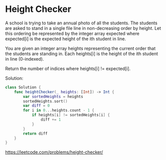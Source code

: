 # Height Checker

A school is trying to take an annual photo of all the students. The students are asked to stand in a single file line in non-decreasing order by height. Let this ordering be represented by the integer array expected where expected[i] is the expected height of the ith student in line.

You are given an integer array heights representing the current order that the students are standing in. Each heights[i] is the height of the ith student in line (0-indexed).

Return the number of indices where heights[i] != expected[i].


Solution:

```Swift
class Solution {
    func heightChecker(_ heights: [Int]) -> Int {
        var sortedHeights = heights
        sortedHeights.sort()
        var diff = 0
        for i in 0...heights.count - 1 {
            if heights[i] != sortedHeights[i] {
                diff += 1
            }
        }
        return diff
    }
}
```

https://leetcode.com/problems/height-checker/

